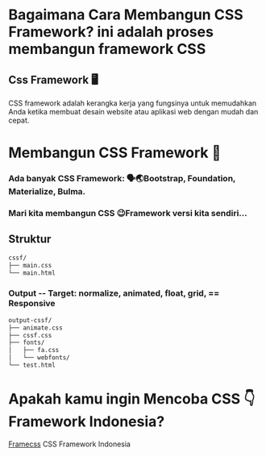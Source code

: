 # Bagaimana Cara Membangun CSS Framework? ini adalah proses membangun framework CSS
## Css Framework 🖥️
CSS framework adalah kerangka kerja yang fungsinya untuk memudahkan Anda ketika membuat desain website atau aplikasi web dengan mudah dan cepat.
# Membangun CSS Framework 🤷
### Ada banyak CSS Framework: 🗣️🌏Bootstrap, Foundation, Materialize, Bulma.
### Mari kita membangun CSS 😉Framework versi kita sendiri...
## Struktur
```txt
cssf/
├── main.css
└── main.html
```
### Output -- Target: normalize, animated, float, grid, == Responsive
```txt
output-cssf/
├── animate.css
├── cssf.css
├── fonts/
│   ├── fa.css
│   └── webfonts/
└── test.html
```
# Apakah kamu ingin Mencoba CSS 👇 Framework Indonesia? 
[Framecss](https://github.com/nelsenpro/frame) CSS Framework Indonesia 
